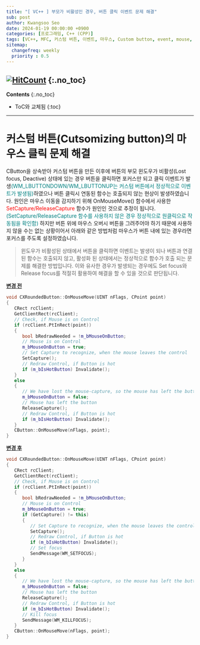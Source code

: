 ```yaml
---
title: "[ VC++ ] 부모가 비활성인 경우, 버튼 클릭 이벤트 문제 해결"
sub: post
author: Kwangsoo Seo
date: 2024-01-19 00:00:00 +0900
categories: [프로그래밍, C++ (CPP)]
tags: [VC++, MFC, 커스텀 버튼, 이벤트, 마우스, Custom button, event, mouse, LButtonDown]
sitemap:
  changefreq: weekly
  priority : 0.5
---
```

[![HitCount](https://hits.dwyl.com/MonosLab/post39.svg?style=flat-square&show=unique)](http://hits.dwyl.com/MonosLab/post39)
{:.no_toc}
---
**Contents**
{:.no_toc}

* ToC와 교체됨
{:toc}  

---
# 커스텀 버튼(Cutsomizing button)의 마우스 클릭 문제 해결 #  

CButton을 상속받아 커스텀 버튼을 만든 이후에 버튼의 부모 윈도우가 비활성(Lost focus, Deactive) 상태에 있는 경우 버튼을 클릭하면 포커스만 되고 클릭 이벤트가 발생<span style="color:Teal">(WM_LBUTTONDOWN/WM_LBUTTONUP는 커스텀 버튼에서 정상적으로 이벤트가 발생됨)</span>하였으나 버튼 클릭시 연동된 함수는 호출되지 않는 현상이 발생하였습니다. 원인은 마우스 이동을 감지하기 위해 OnMouseMove() 함수에서 사용한 <span style="color:red">SetCapture/ReleaseCapture</span> 함수가 원인인 것으로 추정이 됩니다.<span style="color:Teal">(SetCapture/ReleaseCapture 함수를 사용하지 않은 경우 정상적으로 원클릭으로 작동됨을 확인함)</span>
하지만 버튼 위에 마우스 오버시 버튼을 그려주어야 하기 때문에 사용하지 않을 수는 없는 상황이어서 아래와 같은 방법처럼 마우스가 버튼 내에 있는 경우라면 포커스를 주도록 설정하였습니다.   

> 윈도우가 비활성된 상태에서 버튼을 클릭하면 이벤트는 발생이 되나 버튼과 연결된 함수는 호출되지 않고, 활성화 된 상태에서는 정상적으로 함수가 호출 되는 문제를 해결한 방법입니다. 이와 유사한 경우가 발생되는 경우에도 Set focus와 Release focus를 적절히 활용하여 해결을 할 수 있을 것으로 판단됩니다.   

**<U>변경 전</U>**   

```cpp
void CXRoundedButton::OnMouseMove(UINT nFlags, CPoint point)   
{   
   CRect rcClient;   
   GetClientRect(rcClient);	
   // Check, if Mouse is on Control   
   if (rcClient.PtInRect(point))   
   {   
      bool bRedrawNeeded = !m_bMouseOnButton;	
      // Mouse is on Control   
      m_bMouseOnButton = true;   
      // Set Capture to recognize, when the mouse leaves the control   
      SetCapture();	   
      // Redraw Control, if Button is hot   
      if (m_bIsHotButton) Invalidate();   
   }   
   else   
   {   
      // We have lost the mouse-capture, so the mouse has left the buttons face   
      m_bMouseOnButton = false;
      // Mouse has left the button
      ReleaseCapture();    
      // Redraw Control, if Button is hot   
      if (m_bIsHotButton) Invalidate();   
   }   
   CButton::OnMouseMove(nFlags, point);   
}   
```

**<U>변경 후</U>**   

```cpp
void CXRoundedButton::OnMouseMove(UINT nFlags, CPoint point)   
{   
   CRect rcClient;   
   GetClientRect(rcClient);	
   // Check, if Mouse is on Control   
   if (rcClient.PtInRect(point))   
   {   
      bool bRedrawNeeded = !m_bMouseOnButton;	
      // Mouse is on Control   
      m_bMouseOnButton = true;   
      if (GetCapture() != this)   
      {   
         // Set Capture to recognize, when the mouse leaves the control
         SetCapture();   
         // Redraw Control, if Button is hot
         if (m_bIsHotButton) Invalidate();   
         // Set focus   
         SendMessage(WM_SETFOCUS);   
      }   
   }   
   else   
   {   
      // We have lost the mouse-capture, so the mouse has left the buttons face   
      m_bMouseOnButton = false;
      // Mouse has left the button
      ReleaseCapture();    
      // Redraw Control, if Button is hot   
      if (m_bIsHotButton) Invalidate();   
      // Kill focus   
      SendMessage(WM_KILLFOCUS);   
   }   
   CButton::OnMouseMove(nFlags, point);   
}   
```
